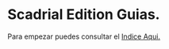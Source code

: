 # Scadrial Edition Guias.

Para empezar puedes consultar el [Indice Aqui.](https://github.com/rudahee/SE-Guides/blob/main/Indice.md)
